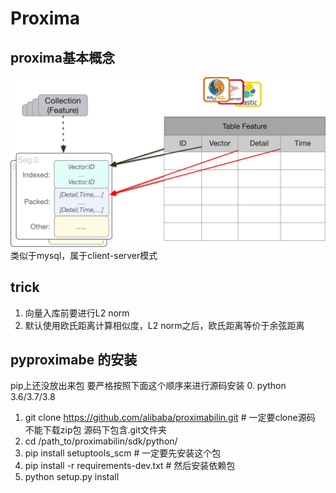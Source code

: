 # Proxima

## proxima基本概念
![proxima基本概念](./img/db_mapping.png)
类似于mysql，属于client-server模式

## trick
1. 向量入库前要进行L2 norm
2. 默认使用欧氏距离计算相似度，L2 norm之后，欧氏距离等价于余弦距离

## pyproximabe 的安装
pip上还没放出来包
要严格按照下面这个顺序来进行源码安装
0. python 3.6/3.7/3.8 
1. git clone https://github.com/alibaba/proximabilin.git # 一定要clone源码 不能下载zip包 源码下包含.git文件夹
2. cd /path_to/proximabilin/sdk/python/
3. pip install setuptools_scm  # 一定要先安装这个包
4. pip install -r requirements-dev.txt # 然后安装依赖包
5. python setup.py install

